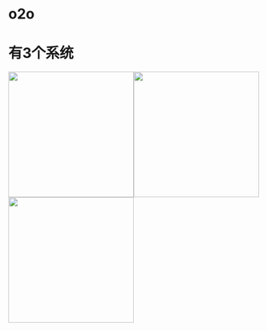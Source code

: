 # o2o
<h1>有3个系统</h1>
<img width="250px" src="https://github.com/email95/o2o/blob/master/o2o/blob/admin.jpeg" /><img width="250px"  src="https://github.com/email95/o2o/blob/master/o2o/blob/front.jpeg" /><img width="250px" src="https://github.com/email95/o2o/blob/master/o2o/blob/shop.jpeg"/>
